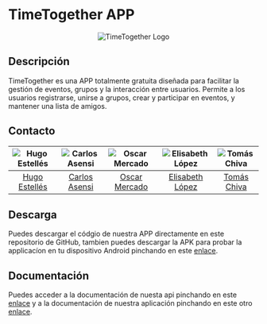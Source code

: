 # TimeTogether APP

<p align="center">
  <img src="../api/imagenes/Logo.png" alt="TimeTogether Logo" />
</p>

## Descripción

TimeTogether es una APP totalmente gratuita diseñada para facilitar la gestión de eventos, grupos y la interacción entre usuarios. Permite a los usuarios registrarse, unirse a grupos, crear y participar en eventos, y mantener una lista de amigos.

## Contacto

| ![Hugo Estellés](imagen1.jpg) | ![Carlos Asensi](imagen2.jpg) | ![Oscar Mercado](imagen3.jpg) | ![Elisabeth López](imagen4.jpg) | ![Tomás Chiva](imagen5.jpg) |
|:---:|:---:|:---:|:---:|:---:|
| [Hugo Estellés](mailto:huesga@floridauniversitaria.es) | [Carlos Asensi](mailto:usuario2@example.com) | [Oscar Mercado](mailto:usuario3@example.com) | [Elisabeth López](mailto:usuario4@example.com) | [Tomás Chiva](mailto:usuario5@example.com) |

## Descarga

Puedes descargar el códgio de nuestra APP directamente en este repositorio de GitHub, tambien puedes descargar la APK para probar la applicacíon en tu dispositivo Android pinchando en este [enlace](link).

## Documentación

Puedes acceder a la documentación de nuesta api pinchando en este [enlace](link) y a la documentación de nuestra aplicación pinchando en este otro [enlace](link).
